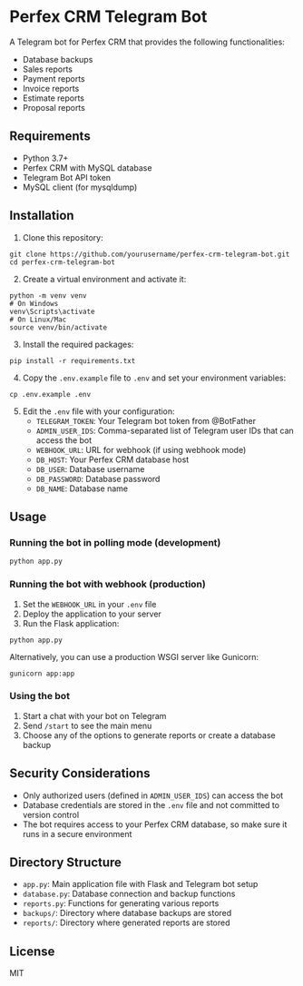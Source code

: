 # Perfex CRM Telegram Bot

A Telegram bot for Perfex CRM that provides the following functionalities:
- Database backups
- Sales reports
- Payment reports
- Invoice reports
- Estimate reports
- Proposal reports

## Requirements

- Python 3.7+
- Perfex CRM with MySQL database
- Telegram Bot API token
- MySQL client (for mysqldump)

## Installation

1. Clone this repository:
```
git clone https://github.com/yourusername/perfex-crm-telegram-bot.git
cd perfex-crm-telegram-bot
```

2. Create a virtual environment and activate it:
```
python -m venv venv
# On Windows
venv\Scripts\activate
# On Linux/Mac
source venv/bin/activate
```

3. Install the required packages:
```
pip install -r requirements.txt
```

4. Copy the `.env.example` file to `.env` and set your environment variables:
```
cp .env.example .env
```

5. Edit the `.env` file with your configuration:
   - `TELEGRAM_TOKEN`: Your Telegram bot token from @BotFather
   - `ADMIN_USER_IDS`: Comma-separated list of Telegram user IDs that can access the bot
   - `WEBHOOK_URL`: URL for webhook (if using webhook mode)
   - `DB_HOST`: Your Perfex CRM database host
   - `DB_USER`: Database username
   - `DB_PASSWORD`: Database password
   - `DB_NAME`: Database name

## Usage

### Running the bot in polling mode (development)

```
python app.py
```

### Running the bot with webhook (production)

1. Set the `WEBHOOK_URL` in your `.env` file
2. Deploy the application to your server
3. Run the Flask application:
```
python app.py
```

Alternatively, you can use a production WSGI server like Gunicorn:
```
gunicorn app:app
```

### Using the bot

1. Start a chat with your bot on Telegram
2. Send `/start` to see the main menu
3. Choose any of the options to generate reports or create a database backup

## Security Considerations

- Only authorized users (defined in `ADMIN_USER_IDS`) can access the bot
- Database credentials are stored in the `.env` file and not committed to version control
- The bot requires access to your Perfex CRM database, so make sure it runs in a secure environment

## Directory Structure

- `app.py`: Main application file with Flask and Telegram bot setup
- `database.py`: Database connection and backup functions
- `reports.py`: Functions for generating various reports
- `backups/`: Directory where database backups are stored
- `reports/`: Directory where generated reports are stored

## License

MIT 
